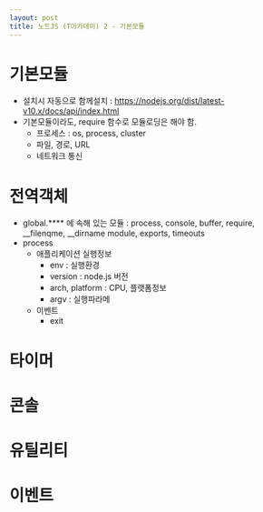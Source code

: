 ```yaml
---
layout: post
title: 노드JS (T아카데미) 2 - 기본모듈
---
```


# 기본모듈
* 설치시 자동으로 함께설치 : https://nodejs.org/dist/latest-v10.x/docs/api/index.html
* 기본모듈이라도, require 함수로 모듈로딩은 해야 함.
  - 프로세스 : os, process, cluster
  - 파일, 경로, URL
  - 네트워크 통신 



# 전역객체
* global.**** 에 속해 있는 모듈 : process, console, buffer, require, __filenqme, __dirname module, exports, timeouts
* process 
  - 애플리케이션 실행정보
    + env : 실행환경
    + version : node.js 버전
    + arch, platform : CPU, 플랫폼정보
    + argv : 실행파라메
  - 이벤트
    + exit



# 타이머
# 콘솔
# 유틸리티
# 이벤트
